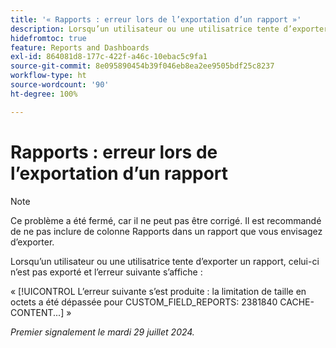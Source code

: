 ```yaml
---
title: '« Rapports : erreur lors de l’exportation d’un rapport »'
description: Lorsqu’un utilisateur ou une utilisatrice tente d’exporter un rapport, celui-ci n’est pas exporté et une erreur s’affiche.
hidefromtoc: true
feature: Reports and Dashboards
exl-id: 864081d8-177c-422f-a46c-10ebac5c9fa1
source-git-commit: 8e095890454b39f046eb8ea2ee9505bdf25c8237
workflow-type: ht
source-wordcount: '90'
ht-degree: 100%

---
```


# Rapports : erreur lors de l’exportation d’un rapport

>[!NOTE]
>
>Ce problème a été fermé, car il ne peut pas être corrigé. Il est recommandé de ne pas inclure de colonne Rapports dans un rapport que vous envisagez d’exporter.

Lorsqu’un utilisateur ou une utilisatrice tente d’exporter un rapport, celui-ci n’est pas exporté et l’erreur suivante s’affiche :

« [!UICONTROL L’erreur suivante s’est produite : la limitation de taille en octets a été dépassée pour CUSTOM_FIELD_REPORTS: 2381840 CACHE-CONTENT...] »

_Premier signalement le mardi 29 juillet 2024._
